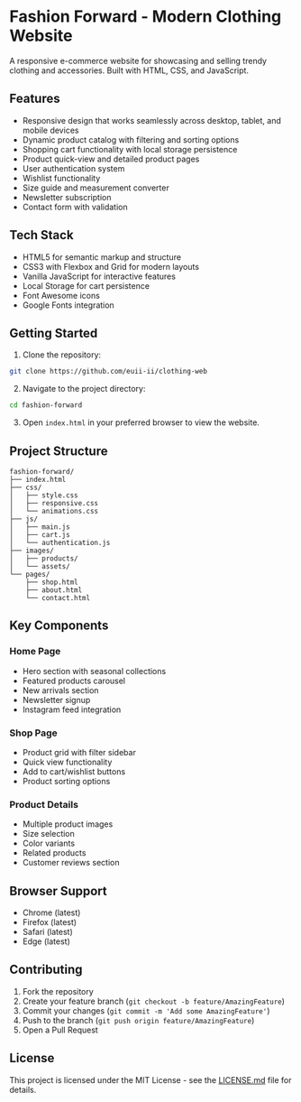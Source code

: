 # Fashion Forward - Modern Clothing Website

A responsive e-commerce website for showcasing and selling trendy clothing and accessories. Built with HTML, CSS, and JavaScript.

## Features

- Responsive design that works seamlessly across desktop, tablet, and mobile devices
- Dynamic product catalog with filtering and sorting options
- Shopping cart functionality with local storage persistence
- Product quick-view and detailed product pages
- User authentication system
- Wishlist functionality
- Size guide and measurement converter
- Newsletter subscription
- Contact form with validation

## Tech Stack

- HTML5 for semantic markup and structure
- CSS3 with Flexbox and Grid for modern layouts
- Vanilla JavaScript for interactive features
- Local Storage for cart persistence
- Font Awesome icons
- Google Fonts integration

## Getting Started

1. Clone the repository:
```bash
git clone https://github.com/euii-ii/clothing-web
```

2. Navigate to the project directory:
```bash
cd fashion-forward
```

3. Open `index.html` in your preferred browser to view the website.

## Project Structure

```
fashion-forward/
├── index.html
├── css/
│   ├── style.css
│   ├── responsive.css
│   └── animations.css
├── js/
│   ├── main.js
│   ├── cart.js
│   └── authentication.js
├── images/
│   ├── products/
│   └── assets/
└── pages/
    ├── shop.html
    ├── about.html
    └── contact.html
```

## Key Components

### Home Page
- Hero section with seasonal collections
- Featured products carousel
- New arrivals section
- Newsletter signup
- Instagram feed integration

### Shop Page
- Product grid with filter sidebar
- Quick view functionality
- Add to cart/wishlist buttons
- Product sorting options

### Product Details
- Multiple product images
- Size selection
- Color variants
- Related products
- Customer reviews section

## Browser Support

- Chrome (latest)
- Firefox (latest)
- Safari (latest)
- Edge (latest)

## Contributing

1. Fork the repository
2. Create your feature branch (`git checkout -b feature/AmazingFeature`)
3. Commit your changes (`git commit -m 'Add some AmazingFeature'`)
4. Push to the branch (`git push origin feature/AmazingFeature`)
5. Open a Pull Request

## License

This project is licensed under the MIT License - see the [LICENSE.md](LICENSE.md) file for details.
